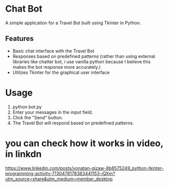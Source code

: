 # Chat Bot 

A simple application for a Travel Bot built using Tkinter in Python.

## Features

- Basic chat interface with the Travel Bot
- Responses based on predefined patterns (rather than using external libraries like chatter bot, i use vanilla python because I believe this makes the bot response more accurately.)
- Utilizes Tkinter for the graphical user interface

# Usage

1. python bot.py
2. Enter your messages in the input field.
3. Click the "Send" button.
4. The Travel Bot will respond based on predefined patterns.

# you can check how it works in video, in linkdn

https://www.linkedin.com/posts/yonatan-gizaw-8b8575249_python-tkinter-programming-activity-7130478178363441153-jQXm?utm_source=share&utm_medium=member_desktop
